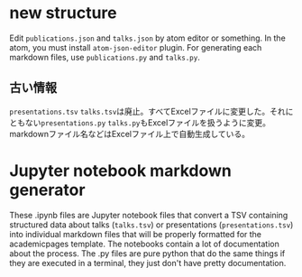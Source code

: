 # new structure

Edit `publications.json` and `talks.json` by atom editor or something.
In the atom, you must install `atom-json-editor` plugin.
For generating each markdown files, use `publications.py` and `talks.py`.

## 古い情報
`presentations.tsv` `talks.tsv`は廃止。すべてExcelファイルに変更した。それにともない`presentations.py` `talks.py`もExcelファイルを扱うように変更。markdownファイル名などはExcelファイル上で自動生成している。


# Jupyter notebook markdown generator

These .ipynb files are Jupyter notebook files that convert a TSV containing structured data about talks (`talks.tsv`) or presentations (`presentations.tsv`) into individual markdown files that will be properly formatted for the academicpages template. The notebooks contain a lot of documentation about the process. The .py files are pure python that do the same things if they are executed in a terminal, they just don't have pretty documentation.
